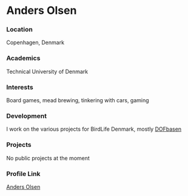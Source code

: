 # Anders Olsen

### Location

Copenhagen, Denmark

### Academics

Technical University of Denmark

### Interests

Board games, mead brewing, tinkering with cars, gaming

### Development

I work on the various projects for BirdLife Denmark, mostly [DOFbasen](http://www.dofbasen.dk)

### Projects

No public projects at the moment

### Profile Link

[Anders Olsen](https://github.com/BroxigarDK)

